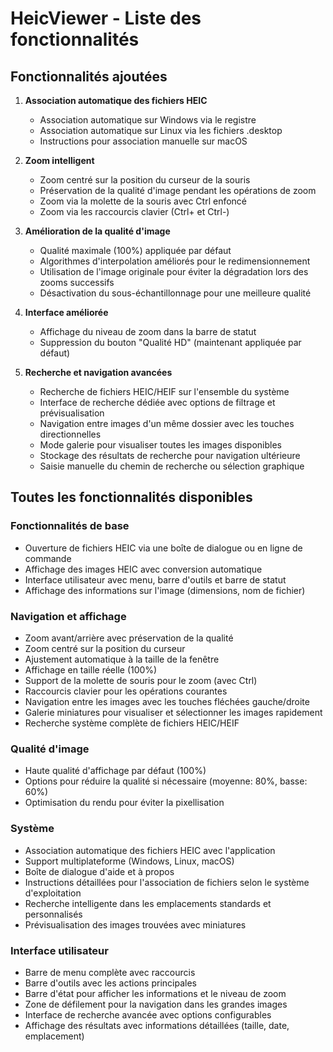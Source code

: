 # HeicViewer - Liste des fonctionnalités

## Fonctionnalités ajoutées

1. **Association automatique des fichiers HEIC**
   - Association automatique sur Windows via le registre
   - Association automatique sur Linux via les fichiers .desktop
   - Instructions pour association manuelle sur macOS

2. **Zoom intelligent**
   - Zoom centré sur la position du curseur de la souris
   - Préservation de la qualité d'image pendant les opérations de zoom
   - Zoom via la molette de la souris avec Ctrl enfoncé
   - Zoom via les raccourcis clavier (Ctrl+ et Ctrl-)

3. **Amélioration de la qualité d'image**
   - Qualité maximale (100%) appliquée par défaut
   - Algorithmes d'interpolation améliorés pour le redimensionnement
   - Utilisation de l'image originale pour éviter la dégradation lors des zooms successifs
   - Désactivation du sous-échantillonnage pour une meilleure qualité

4. **Interface améliorée**
   - Affichage du niveau de zoom dans la barre de statut
   - Suppression du bouton "Qualité HD" (maintenant appliquée par défaut)

5. **Recherche et navigation avancées**
   - Recherche de fichiers HEIC/HEIF sur l'ensemble du système
   - Interface de recherche dédiée avec options de filtrage et prévisualisation
   - Navigation entre images d'un même dossier avec les touches directionnelles
   - Mode galerie pour visualiser toutes les images disponibles
   - Stockage des résultats de recherche pour navigation ultérieure
   - Saisie manuelle du chemin de recherche ou sélection graphique

## Toutes les fonctionnalités disponibles

### Fonctionnalités de base
- Ouverture de fichiers HEIC via une boîte de dialogue ou en ligne de commande
- Affichage des images HEIC avec conversion automatique
- Interface utilisateur avec menu, barre d'outils et barre de statut
- Affichage des informations sur l'image (dimensions, nom de fichier)

### Navigation et affichage
- Zoom avant/arrière avec préservation de la qualité
- Zoom centré sur la position du curseur
- Ajustement automatique à la taille de la fenêtre
- Affichage en taille réelle (100%)
- Support de la molette de souris pour le zoom (avec Ctrl)
- Raccourcis clavier pour les opérations courantes
- Navigation entre les images avec les touches fléchées gauche/droite
- Galerie miniatures pour visualiser et sélectionner les images rapidement
- Recherche système complète de fichiers HEIC/HEIF

### Qualité d'image
- Haute qualité d'affichage par défaut (100%)
- Options pour réduire la qualité si nécessaire (moyenne: 80%, basse: 60%)
- Optimisation du rendu pour éviter la pixellisation

### Système
- Association automatique des fichiers HEIC avec l'application
- Support multiplateforme (Windows, Linux, macOS)
- Boîte de dialogue d'aide et à propos
- Instructions détaillées pour l'association de fichiers selon le système d'exploitation
- Recherche intelligente dans les emplacements standards et personnalisés
- Prévisualisation des images trouvées avec miniatures

### Interface utilisateur
- Barre de menu complète avec raccourcis
- Barre d'outils avec les actions principales
- Barre d'état pour afficher les informations et le niveau de zoom
- Zone de défilement pour la navigation dans les grandes images
- Interface de recherche avancée avec options configurables
- Affichage des résultats avec informations détaillées (taille, date, emplacement)